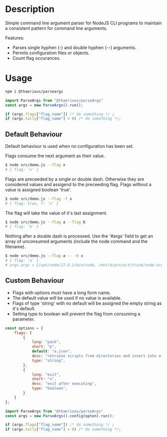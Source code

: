 # Description
Simple command line argument parser for NodeJS CLI programs to maintain a consistent pattern for command line arguments.

Features:
* Parses single hyphen (-) and double hyphen (--) arguments.
* Permits configuration files or objects.
* Count flag occurances.

# Usage
``` bash
npm i @thaerious/parseargs
```

``` js
import ParseArgs from "@thaerious/parseArgs"
const args = new ParseArgs().run();

if (args.flags["flag_name"]) /* do something */ ;
if (args.tally["flag_name"] > 0) /* do something */;
```

## Default Behaviour
Default behaviour is used when no configuration has been set.

Flags consume the next argument as their value.

``` bash
$ node src/demo.js --flag x
# { flag: 'x' }
```

Flags are preceeded by a single or double dash. Otherwise they are considered
values and assigend to the preceeding flag.
Flags without a value is assigned boolean 'true'.
``` bash
$ node src/demo.js --flag -f x
# { flag: true, f: 'x' }
```

The flag will take the value of it's last assignment.
``` bash
$ node src/demo.js --flag a --flag b
# { flag: 'b' }
```

Nothing after a double dash is processed.  Use the '#args' field to get an array of
unconsumed arguments (include the node command and the filename).
``` bash
$ node src/demo.js --flag a -- -b x
# { flag: 'a' }
# args.args = {/opt/node/17.0.1/bin/node, /mnt/d/project/trunk/node-argument-parser/src/demo.js, -b, x}
```


## Custom Behaviour
* Flags with options must have a long form name.
* The default value will be used if no value is available.
* Flags of type 'string' with no default will be assigned the empty string as it's default.
* Setting type to boolean will prevent the flag from consuming a parameter.

``` js
const options = {    
    flags: [
        {
            long: "pack",
            short: "p",
            default: "a.json",
            desc: "retrieve scripts from directories and insert into a game file",
            type: "string",
        },
        {
            long: "exit",
            short: "x",
            desc: "exit after executing",
            type: "boolean",
        }  
    ]
};

import ParseArgs from "@thaerious/parseArgs"
const args = new ParseArgs().config(opton).run();

if (args.flags["flag_name"]) /* do something */ ;
if (args.tally["flag_name"] > 0) /* do something */;

```